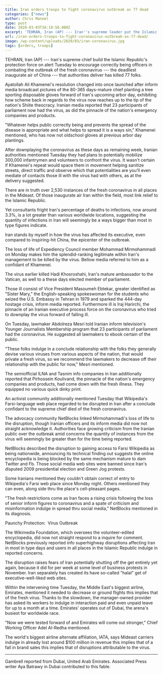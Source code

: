 ```yaml
---
title: Iran orders troops to fight coronavirus outbreak as 77 dead
categories: ["news"]
author: Chris Manoel
type: post
date: 2020-03-03T16:19:58.000Z
excerpt: 'TEHRAN, Iran (AP) --- Iran''s supreme leader put the Islamic Republic''s armed forces on alert Tuesday to assist health officials in combating the outbreak of the new coronavirus --- the deadliest outside of China --- that authorities say has killed 77 people. Ayatollah Ali Khamenei''s decision was announced after state media broadcast images of the&hellip;'
url: /iran-orders-troops-to-fight-coronavirus-outbreak-as-77-dead/
image: /wp-content/uploads/2020/03/iran-coronavirus.jpg
tags: [orders, troops]
---
```


TEHRAN, Iran (AP) --- Iran's supreme chief build the Islamic Republic's protection force on alert Tuesday to encourage correctly being officers in combating the outbreak of the fresh coronavirus --- the deadliest inaugurate air of China --- that authorities deliver has killed 77 folks.

Ayatollah Ali Khamenei's resolution changed into once launched after inform media broadcast pictures of the 80-365 days-mature chief planting a tree sporting disposable gloves forward of Iran's upcoming arbor day, exhibiting how scheme back in regards to the virus now reaches up to the tip of the nation's Shiite theocracy. Iranian media reported that 23 participants of parliament now had the virus, as did the pinnacle of the nation's emergency companies and products.

"Whatever helps public correctly being and prevents the spread of the disease is appropriate and what helps to spread it is a ways sin," Khamenei mentioned, who has now not oldschool gloves at previous arbor day plantings.

After downplaying the coronavirus as these days as remaining week, Iranian authorities mentioned Tuesday they had plans to potentially mobilize 300,000 infantrymen and volunteers to confront the virus. It wasn't certain if Khamenei's repeat would space them in movement helping sanitize streets, direct traffic and observe which that potentialities are you’ll even mediate of contacts those ill with the virus had with others, as at the delivery suggested.

There are in truth over 2,530 instances of the fresh coronavirus in all places in the Mideast. Of those inaugurate air Iran within the field, most link relief to the Islamic Republic.

Yet consultants fright Iran's percentage of deaths to infections, now around 3.3%, is a lot greater than various worldwide locations, suggesting the quantity of infections in Iran will seemingly be a ways bigger than most in type figures indicate.

Iran stands by myself in how the virus has affected its executive, even compared to inspiring-hit China, the epicenter of the outbreak.

The loss of life of Expediency Council member Mohammad Mirmohammadi on Monday  makes him the splendid-ranking legitimate within Iran's management to be killed by the virus. Bellow media referred to him as a confidant of Khamenei.

The virus earlier killed Hadi Khosroshahi, Iran's mature ambassador to the Vatican, as well to a these days elected member of parliament.

Those ill consist of Vice President Masoumeh Ebtekar, greater identified as "Sister Mary," the English-speaking spokeswoman for the students who seized the U.S. Embassy in Tehran in 1979 and sparked the 444-day hostage crisis, inform media reported. Furthermore ill is Iraj Harirchi, the pinnacle of an Iranian executive process force on the coronavirus who tried to downplay the virus forward of falling ill.

On Tuesday, lawmaker Abdolreza Mesri told Iranian inform television's Younger Journalists Membership program that 23 participants of parliament had the coronavirus. He suggested all lawmakers to ebook certain of the public.

"These folks indulge in a conclude relationship with the folks they generally devise various viruses from various aspects of the nation, that would private a fresh virus, so we recommend the lawmakers to decrease off their relationship with the public for now," Mesri mentioned.

The semiofficial ILNA and Tasnim info companies in Iran additionally reported that Pirhossein Koulivand, the pinnacle of the nation's emergency companies and products, had come down with the fresh illness. They equipped no various quick dinky print.

An activist community additionally mentioned Tuesday that Wikipedia's Farsi-language web place regarded to be disrupted in Iran after a conclude confidant to the supreme chief died of the fresh coronavirus.

The advocacy community NetBlocks linked Mirmohammadi's loss of life to the disruption, though Iranian officers and its inform media did now not straight acknowledge it. Authorities face growing criticism from the Iranian public over the outbreak amid concerns the quantity of instances from the virus will seemingly be greater than for the time being reported.

NetBlocks described the disruption to gaining access to Farsi Wikipedia as being nationwide, announcing its technical finding out suggests the online encyclopedia is being blocked by the same mechanism mature to dam Twitter and Fb. Those social media web sites were banned since Iran's disputed 2009 presidential election and Green Jog protests.

Some Iranians mentioned they couldn't obtain correct of entry to Wikipedia's Farsi web place since Monday night. Others mentioned they can even, along side thru the place's cell-pleasant pages.

"The fresh restrictions come as Iran faces a rising crisis following the loss of senior inform figures to coronavirus and a spate of criticism and misinformation indulge in spread thru social media," NetBlocks mentioned in its diagnosis.

Paunchy Protection:  Virus Outbreak

The Wikimedia Foundation, which oversees the volunteer-edited encyclopedia, did now not straight respond to a inquire for comment. NetBlocks previously reported info superhighway disruptions affecting Iran in most in type days and users in all places in the Islamic Republic indulge in reported concerns.

The disruption raises fears of Iran potentially shutting off the get entirely yet again, because it did for per week at some level of business protests in November. Iran separately has created its have so-called "halal" get of executive-well-liked web sites.

Within the intervening time Tuesday, the Middle East's biggest airline, Emirates, mentioned it needed to decrease or ground flights this implies that of the fresh virus. Thanks to the slowdown, the manager-owned provider has asked its workers to indulge in interaction paid and even unpaid leave for up to a month at a time. Emirates' operates out of Dubai, the arena's busiest for worldwide race.

"Now we were tested forward of and Emirates will come out stronger," Chief Working Officer Adel Al-Redha mentioned.

The world's biggest airline alternate affiliation, IATA, says Mideast carriers indulge in already lost around $100 million in revenue this implies that of a fall in brand sales this implies that of disruptions attributable to the virus.

* * *

Gambrell reported from Dubai, United Arab Emirates. Associated Press writer Aya Batrawy in Dubai contributed to this fable.
